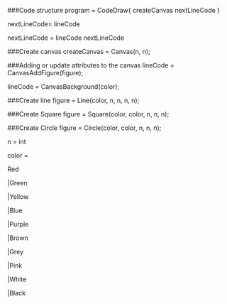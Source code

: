 ###Code structure
program = CodeDraw{ createCanvas nextLineCode }

nextLineCode= lineCode

nextLineCode = lineCode nextLineCode

###Create canvas
createCanvas = Canvas(n, n);

###Adding or update attributes to the canvas
lineCode = CanvasAddFigure(figure);

lineCode = CanvasBackground(color);

###Create line
figure = Line(color, n, n, n, n);

###Create Square
figure = Square(color, color, n, n, n);

###Create Circle
figure = Circle(color, color, n, n, n);

n = int

color =

 Red

 |Green

 |Yellow

 |Blue

 |Purple

 |Brown

 |Grey

 |Pink    

 |White

 |Black
